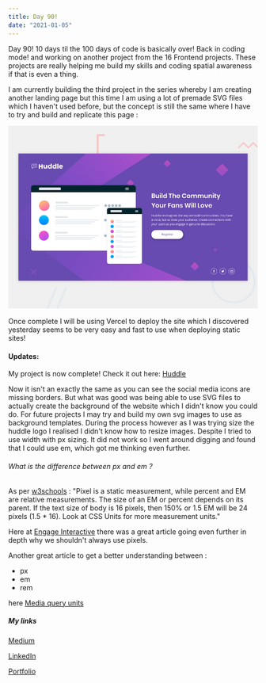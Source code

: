 ```yaml
---
title: Day 90!
date: "2021-01-05"
---
```

Day 90! 10 days til the 100 days of code is basically over!
Back in coding mode! and working on another project from the 16 Frontend projects. These projects are really helping me build my skills and coding spatial awareness if that is even a thing.

I am currently building the third project in the series whereby I am creating another landing page but this time I am using a lot of premade SVG files which I haven't used before, but the concept is still the same where I have to try and build and replicate this page :

![Preview](./preview.jpg)

Once complete I will be using Vercel to deploy the site which I discovered yesterday seems to be very easy and fast to use when deploying static sites!

#### Updates:

My project is now complete! Check it out here: [Huddle](https://huddle-iota.vercel.app/)

Now it isn't an exactly the same as you can see the social media icons are missing borders.
But what was good was being able to use SVG files to actually create the background of the website which I didn't know you could do. For future projects I may try and build my own svg images to use as background templates. 
During the process however as I was trying size the huddle logo I realised I didn't know how to resize images. Despite I tried to use width with px sizing. It did not work so I went around digging and found that I could use em, which got me thinking even further.

###### What is the difference between px and em ?

As per [w3schools](https://www.w3schools.com/tags/ref_pxtoemconversion.asp) :
"Pixel is a static measurement, while percent and EM are relative measurements. The size of an EM or percent depends on its parent. If the text size of body is 16 pixels, then 150% or 1.5 EM will be 24 pixels (1.5 * 16). Look at CSS Units for more measurement units."

Here at [Engage Interactive](https://engageinteractive.co.uk/blog/em-vs-rem-vs-px) there was a great article going even further in depth why we shouldn't always use pixels. 

Another great article to get a better understanding between :
- px
- em
- rem 

here [Media query units](https://zellwk.com/blog/media-query-units/)




##### My links 
[Medium](https://medium.com/@kalemajoanna)

[LinkedIn](https://www.linkedin.com/in/joanna-e-kalema-a5a5b4136/)

[Portfolio](https://joannathedeveloper.netlify.app/)

